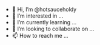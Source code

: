 - 👋 Hi, I’m @hotsauceholdy
- 👀 I’m interested in ...
- 🌱 I’m currently learning ...
- 💞️ I’m looking to collaborate on ...
- 📫 How to reach me ...

<!---
hotsauceholdy/hotsauceholdy is a ✨ special ✨ repository because its `README.md` (this file) appears on your GitHub profile.
You can click the Preview link to take a look at your changes.
--->
